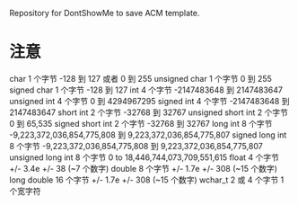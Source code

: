 Repository  for DontShowMe to save ACM template.

# 注意
char	1 个字节	-128 到 127 或者 0 到 255
unsigned char	1 个字节	0 到 255
signed char	1 个字节	-128 到 127
int	4 个字节	-2147483648 到 2147483647
unsigned int	4 个字节	0 到 4294967295
signed int	4 个字节	-2147483648 到 2147483647
short int	2 个字节	-32768 到 32767
unsigned short int	2 个字节	0 到 65,535
signed short int	2 个字节	-32768 到 32767
long int	8 个字节	-9,223,372,036,854,775,808 到 9,223,372,036,854,775,807
signed long int	8 个字节	-9,223,372,036,854,775,808 到 9,223,372,036,854,775,807
unsigned long int	8 个字节	0 to 18,446,744,073,709,551,615
float	4 个字节	+/- 3.4e +/- 38 (~7 个数字)
double	8 个字节	+/- 1.7e +/- 308 (~15 个数字)
long double	16 个字节	+/- 1.7e +/- 308 (~15 个数字)
wchar_t	2 或 4 个字节	1 个宽字符